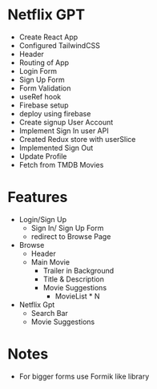 # Netflix GPT

- Create React App
- Configured TailwindCSS
- Header
- Routing of App
- Login Form
- Sign Up Form
- Form Validation
- useRef hook
- Firebase setup
- deploy using firebase
- Create signup User Account
- Implement Sign In user API
- Created Redux store with userSlice
- Implemented Sign Out
- Update Profile
- Fetch from TMDB Movies

# Features

- Login/Sign Up
  - Sign In/ Sign Up Form
  - redirect to Browse Page
- Browse
  - Header
  - Main Movie
    - Trailer in Background
    - Title & Description
    - Movie Suggestions
      - MovieList \* N
- Netflix Gpt
  - Search Bar
  - Movie Suggestions

# Notes

- For bigger forms use Formik like library
